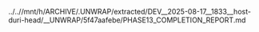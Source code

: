 ../..//mnt/h/ARCHIVE/.UNWRAP/extracted/DEV__2025-08-17__1833__host-duri-head/__UNWRAP/5f47aafebe/PHASE13_COMPLETION_REPORT.md